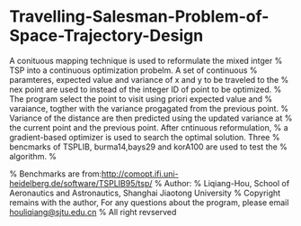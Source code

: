 # Travelling-Salesman-Problem-of-Space-Trajectory-Design
 A conituous mapping technique is used to reformulate the mixed intger
% TSP into a continuous optimization probelm. A set of continuous
% paramteres, expected value and variance  of x and y to be traveled to the
% nex point are used to instead of the integer ID of point to be optimized.
% The program select the point to visit using priori expected value and
% varaiance, togther with the variance progagated from the previous point.
% Variance of the distance are then predicted using the updated variance at
% the current point and the previous point. After cntinuous reformulation,
% a gradient-based optimizer is used to search the optimal solution. Three
% bencmarks of TSPLIB, burma14,bays29 and korA100 are used to test the
% algorithm.
%

% Benchmarks are from:http://comopt.ifi.uni-heidelberg.de/software/TSPLIB95/tsp/ 
% Author: 
%  Liqiang-Hou, School of Aeronautics and Astronautics, Shanghai Jiaotong University
% Copyright remains with the author, For any questions about the program, please email houliqiang@sjtu.edu.cn
% All right revserved
